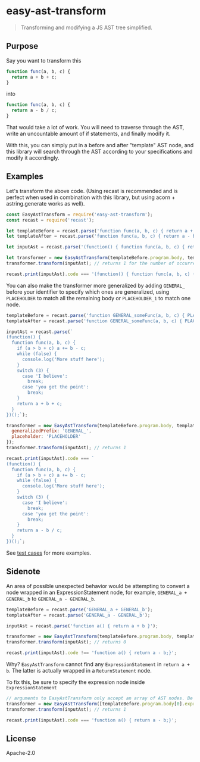 # easy-ast-transform

> Transforming and modifying a JS AST tree simplified.


## Purpose

Say you want to transform this

```js
function func(a, b, c) {
  return a + b + c;
}
```

into

```js
function func(a, b, c) {
  return a - b / c;
}
```

That would take a lot of work. You will need to traverse through the AST, write an uncountable amount of if statements, and finally modify it.

With this, you can simply put in a before and after "template" AST node, and this library will search through the AST according to your specifications and modify it accordingly.

## Examples

Let's transform the above code. (Using recast is recommended and is perfect when used in combination with this library, but using acorn + astring.generate works as well).

```js
const EasyAstTransform = require('easy-ast-transform');
const recast = require('recast');

let templateBefore = recast.parse('function func(a, b, c) { return a + b + c; }');
let templateAfter = recast.parse('function func(a, b, c) { return a - b / c; }');

let inputAst = recast.parse('(function() { function func(a, b, c) { return a + b + c; } })()');

let transformer = new EasyAstTransform(templateBefore.program.body, templateAfter.program.body);
transformer.transform(inputAst); // returns 1 for the number of occurrences replaced

recast.print(inputAst).code === '(function() { function func(a, b, c) { return a - b / c; } })()';
```

You can also make the transformer more generalized by adding `GENERAL_` before your identifier to specify which ones are generalized, using `PLACEHOLDER` to match all the remaining body or `PLACEHOLDER_1` to match one node.

```js
templateBefore = recast.parse('function GENERAL_someFunc(a, b, c) { PLACEHOLDER; return a + b + c; }');
templateAfter = recast.parse('function GENERAL_someFunc(a, b, c) { PLACEHOLDER; return a - b / c; }');

inputAst = recast.parse(`
(function() {
  function func(a, b, c) {
    if (a > b + c) a += b - c;
    while (false) {
      console.log('More stuff here');
    }
    switch (3) {
      case 'I believe':
        break;
      case 'you get the point':
        break;
    }
    return a + b + c;
  }
})();`);

transformer = new EasyAstTransform(templateBefore.program.body, templateAfter.program.body, {
  generalizedPrefix: 'GENERAL_',
  placeholder: 'PLACEHOLDER'
});
transformer.transform(inputAst); // returns 1

recast.print(inputAst).code === `
(function() {
  function func(a, b, c) {
    if (a > b + c) a += b - c;
    while (false) {
      console.log('More stuff here');
    }
    switch (3) {
      case 'I believe':
        break;
      case 'you get the point':
        break;
    }
    return a - b / c;
  }
})();`;
```

See [test cases](https://github.com/binary-person/easy-ast-transform/blob/master/src/testCases.test.ts) for more examples.

## Sidenote

An area of possible unexpected behavior would be attempting to convert a node wrapped in an ExpressionStatement node, for example, `GENERAL_a + GENERAL_b` to `GENERAL_a - GENERAL_b`.

```js
templateBefore = recast.parse('GENERAL_a + GENERAL_b');
templateAfter = recast.parse('GENERAL_a - GENERAL_b');

inputAst = recast.parse('function a() { return a + b }');

transformer = new EasyAstTransform(templateBefore.program.body, templateAfter.program.body);
transformer.transform(inputAst); // returns 0

recast.print(inputAst).code !== 'function a() { return a - b;}';
```

Why? `EasyAstTransform` cannot find any `ExpressionStatement` in `return a + b`. The latter is actually wrapped in a `ReturnStatement` node.

To fix this, be sure to specify the expression node inside `ExpressionStatement`

```js
// arguments to EasyAstTransform only accept an array of AST nodes. Be sure to wrap them in [] if you're specifying a single node
transformer = new EasyAstTransform([templateBefore.program.body[0].expression], [templateAfter.program.body[0].expression]);
transformer.transform(inputAst); // returns 1

recast.print(inputAst).code === 'function a() { return a - b;}';
```

## License

Apache-2.0
